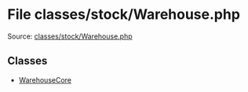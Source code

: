 File classes/stock/Warehouse.php
=========

Source: [classes/stock/Warehouse.php](https://github.com/PrestaShop/PrestaShop/blob/1.6.0.10/classes/stock/Warehouse.php)


Classes
-------

* [WarehouseCore](class.WarehouseCore.md)

